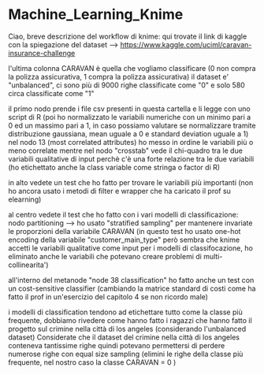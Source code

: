 # Machine_Learning_Knime

Ciao,
breve descrizione del workflow di knime:
qui trovate il link di kaggle con la spiegazione del dataset --> https://www.kaggle.com/uciml/caravan-insurance-challenge 

l'ultima colonna CARAVAN è quella che vogliamo classificare (0 non compra la polizza assicurativa, 1 compra la polizza assicurativa)
il dataset e' "unbalanced", ci sono più di 9000 righe classificate come "0" e solo 580 circa classificate come "1"

il primo nodo prende i file csv presenti in questa cartella e li legge con uno script di R (poi ho normalizzato le variabili numeriche con un minimo pari a 0
ed un massimo pari a 1, in caso possiamo valutare se normalizzare tramite distribuzione gaussiana, mean uguale a 0 e standard deviation uguale a 1)
nel nodo 13 (most correlated attributes) ho messo in ordine le variabili più o meno correlate
mentre nel nodo "crosstab" vede il chi-quadro tra le due variabili qualitative di input perchè c'è una forte relazione tra le due variabili (ho etichettato anche la class variable come stringa o factor di R)

in alto vedete un test che ho fatto per trovare le variabili più importanti (non ho ancora usato i metodi di filter e wrapper che ha caricato il prof su elearning)

al centro vedete il test che ho fatto con i vari modelli di classificazione:
nodo partitioning --> ho usato "stratified sampling" per mantenere invariate le proporzioni della variabile CARAVAN
(in questo test ho usato one-hot encoding della variabile "customer_main_type" però sembra che knime accetti le variabili qualitative 
come input per i modelli di classifocazione, ho eliminato anche le variabili che potevano creare problemi di multi-collinearita')

all'interno del metanode "node 38 classification" ho fatto anche un test con un cost-sensitive classifier (cambiando la matrice standard di costi
come ha fatto il prof in un'esercizio del capitolo 4 se non ricordo male)

i modelli di classification tendono ad etichettare tutto come la classe più frequente, dobbiamo rivedere come hanno fatto i ragazzi che hanno
fatto il progetto sul crimine nella città di los angeles (considerando l'unbalanced dataset)
Considerate che il dataset del crimine nella città di los angeles conteneva tantissime righe quindi potevano permettersi di perdere numerose righe con equal size sampling (elimini le righe della classe più frequente, nel nostro caso la classe CARAVAN = 0 )

